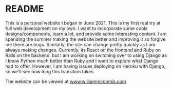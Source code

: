 # README

This is a personal website I began in June 2021. This is my first real try at full web development on my own. I want to incorporate some cools designs/components, learn a lot, and provide some interesting content. I am spending the summer making the website better and improving it so forgive me there are bugs. Similarly, the site can change pretty quickly as I am always making changes. Currently, its React on the frontend and Ruby on Rails on the backend, but I am working on switching over to using Django as I know Python much better than Ruby and I want to explore what Django had to offer. However, I am having issues deploying on Heroku with Django, so we'll see how long this transition takes. 

The website can be viewed at www.williammccomis.com